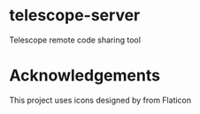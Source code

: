 # telescope-server
Telescope remote code sharing tool


# Acknowledgements

This project uses icons designed by from Flaticon
